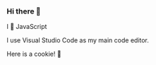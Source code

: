 ### Hi there 👋

I 💛 JavaScript

I use Visual Studio Code as my main code editor.

Here is a cookie! 🍪
